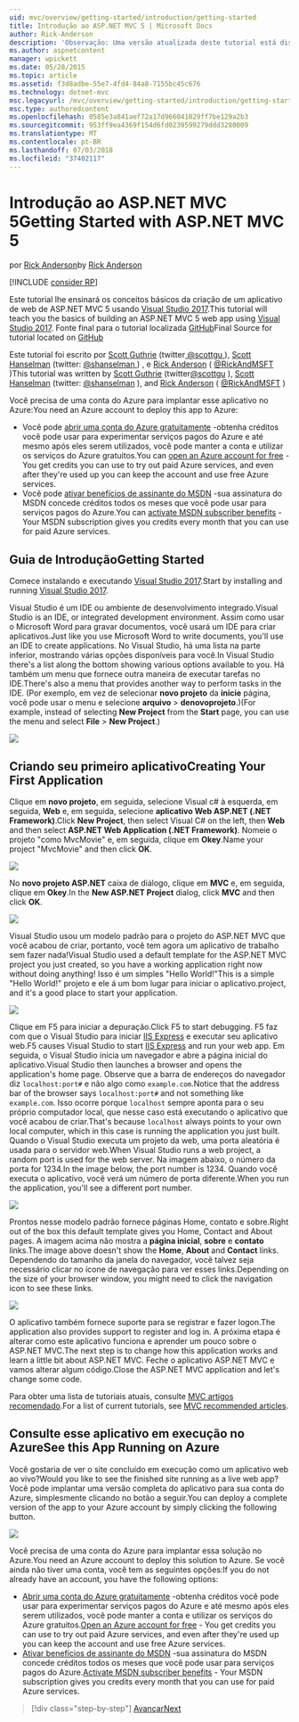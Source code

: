 ```yaml
---
uid: mvc/overview/getting-started/introduction/getting-started
title: Introdução ao ASP.NET MVC 5 | Microsoft Docs
author: Rick-Anderson
description: 'Observação: Uma versão atualizada deste tutorial está disponível aqui usando o Visual Studio 2015. O novo tutorial usa o ASP.NET Core MVC 6, que fornece muitos improvem...'
ms.author: aspnetcontent
manager: wpickett
ms.date: 05/28/2015
ms.topic: article
ms.assetid: f3d8adbe-55e7-4fd4-84a8-7155bc45c676
ms.technology: dotnet-mvc
msc.legacyurl: /mvc/overview/getting-started/introduction/getting-started
msc.type: authoredcontent
ms.openlocfilehash: 0585e3a841aef72a17d966041029ff7be129a2b3
ms.sourcegitcommit: 953ff9ea4369f154d6fd0239599279ddd3280009
ms.translationtype: MT
ms.contentlocale: pt-BR
ms.lasthandoff: 07/03/2018
ms.locfileid: "37402117"
---
```

<a name="getting-started-with-aspnet-mvc-5"></a><span data-ttu-id="105d5-104">Introdução ao ASP.NET MVC 5</span><span class="sxs-lookup"><span data-stu-id="105d5-104">Getting Started with ASP.NET MVC 5</span></span>
====================
<span data-ttu-id="105d5-105">por [Rick Anderson](https://github.com/Rick-Anderson)</span><span class="sxs-lookup"><span data-stu-id="105d5-105">by [Rick Anderson](https://github.com/Rick-Anderson)</span></span>

[!INCLUDE [consider RP](../../../../includes/razor.md)]

 <span data-ttu-id="105d5-106">Este tutorial lhe ensinará os conceitos básicos da criação de um aplicativo de web de ASP.NET MVC 5 usando [Visual Studio 2017](https://www.visualstudio.com/).</span><span class="sxs-lookup"><span data-stu-id="105d5-106">This tutorial will teach you the basics of building an ASP.NET MVC 5 web app using [Visual Studio 2017](https://www.visualstudio.com/).</span></span> <span data-ttu-id="105d5-107">Fonte final para o tutorial localizada [GitHub](https://github.com/aspnet/Docs/tree/master/aspnet/mvc/overview/getting-started/introduction/sample/MvcMovie/MvcMovie)</span><span class="sxs-lookup"><span data-stu-id="105d5-107">Final Source for tutorial located on [GitHub](https://github.com/aspnet/Docs/tree/master/aspnet/mvc/overview/getting-started/introduction/sample/MvcMovie/MvcMovie)</span></span>


 <span data-ttu-id="105d5-108">Este tutorial foi escrito por [Scott Guthrie](https://weblogs.asp.net/scottgu/) (twitter[ @scottgu ](https://twitter.com/scottgu) ), [Scott Hanselman](http://www.hanselman.com/blog/) (twitter: [ @shanselman ](https://twitter.com/shanselman) ) , e [Rick Anderson](https://twitter.com/RickAndMSFT) ( [ @RickAndMSFT ](https://twitter.com/#!/RickAndMSFT) )</span><span class="sxs-lookup"><span data-stu-id="105d5-108">This tutorial was written by [Scott Guthrie](https://weblogs.asp.net/scottgu/) (twitter[@scottgu](https://twitter.com/scottgu) ), [Scott Hanselman](http://www.hanselman.com/blog/) (twitter: [@shanselman](https://twitter.com/shanselman) ), and [Rick Anderson](https://twitter.com/RickAndMSFT) ( [@RickAndMSFT](https://twitter.com/#!/RickAndMSFT) )</span></span>

 <span data-ttu-id="105d5-109">Você precisa de uma conta do Azure para implantar esse aplicativo no Azure:</span><span class="sxs-lookup"><span data-stu-id="105d5-109">You need an Azure account to deploy this app to Azure:</span></span>

 - <span data-ttu-id="105d5-110">Você pode [abrir uma conta do Azure gratuitamente](https://azure.microsoft.com/pricing/free-trial/?WT.mc_id=A443DD604) -obtenha créditos você pode usar para experimentar serviços pagos do Azure e até mesmo após eles serem utilizados, você pode manter a conta e utilizar os serviços do Azure gratuitos.</span><span class="sxs-lookup"><span data-stu-id="105d5-110">You can [open an Azure account for free](https://azure.microsoft.com/pricing/free-trial/?WT.mc_id=A443DD604) - You get credits you can use to try out paid Azure services, and even after they're used up you can keep the account and use free Azure services.</span></span>
 - <span data-ttu-id="105d5-111">Você pode [ativar benefícios de assinante do MSDN](https://azure.microsoft.com/pricing/member-offers/msdn-benefits-details/?WT.mc_id=A443DD604) -sua assinatura do MSDN concede créditos todos os meses que você pode usar para serviços pagos do Azure.</span><span class="sxs-lookup"><span data-stu-id="105d5-111">You can [activate MSDN subscriber benefits](https://azure.microsoft.com/pricing/member-offers/msdn-benefits-details/?WT.mc_id=A443DD604) - Your MSDN subscription gives you credits every month that you can use for paid Azure services.</span></span>


## <a name="getting-started"></a><span data-ttu-id="105d5-112">Guia de Introdução</span><span class="sxs-lookup"><span data-stu-id="105d5-112">Getting Started</span></span>

<span data-ttu-id="105d5-113">Comece instalando e executando [Visual Studio 2017](https://www.visualstudio.com/).</span><span class="sxs-lookup"><span data-stu-id="105d5-113">Start by installing and running [Visual Studio 2017](https://www.visualstudio.com/).</span></span>

<span data-ttu-id="105d5-114">Visual Studio é um IDE ou ambiente de desenvolvimento integrado.</span><span class="sxs-lookup"><span data-stu-id="105d5-114">Visual Studio is an IDE, or integrated development environment.</span></span> <span data-ttu-id="105d5-115">Assim como usar o Microsoft Word para gravar documentos, você usará um IDE para criar aplicativos.</span><span class="sxs-lookup"><span data-stu-id="105d5-115">Just like you use Microsoft Word to write documents, you'll use an IDE to create applications.</span></span> <span data-ttu-id="105d5-116">No Visual Studio, há uma lista na parte inferior, mostrando várias opções disponíveis para você.</span><span class="sxs-lookup"><span data-stu-id="105d5-116">In Visual Studio there's a list along the bottom showing various options available to you.</span></span> <span data-ttu-id="105d5-117">Há também um menu que fornece outra maneira de executar tarefas no IDE.</span><span class="sxs-lookup"><span data-stu-id="105d5-117">There's also a menu that provides another way to perform tasks in the IDE.</span></span> <span data-ttu-id="105d5-118">(Por exemplo, em vez de selecionar **novo projeto** da **inicie** página, você pode usar o menu e selecione **arquivo** &gt; **denovoprojeto**.)</span><span class="sxs-lookup"><span data-stu-id="105d5-118">(For example, instead of selecting **New Project** from the **Start** page, you can use the menu and select **File** &gt; **New Project**.)</span></span>


![](getting-started/_static/image1.png)  


## <a name="creating-your-first-application"></a><span data-ttu-id="105d5-119">Criando seu primeiro aplicativo</span><span class="sxs-lookup"><span data-stu-id="105d5-119">Creating Your First Application</span></span>

<span data-ttu-id="105d5-120">Clique em **novo projeto**, em seguida, selecione Visual c# à esquerda, em seguida, **Web** e, em seguida, selecione **aplicativo Web ASP.NET (.NET Framework)**.</span><span class="sxs-lookup"><span data-stu-id="105d5-120">Click **New Project**, then select Visual C# on the left, then **Web** and then select **ASP.NET Web Application (.NET Framework)**.</span></span> <span data-ttu-id="105d5-121">Nomeie o projeto "como MvcMovie" e, em seguida, clique em **Okey**.</span><span class="sxs-lookup"><span data-stu-id="105d5-121">Name your project "MvcMovie" and then click **OK**.</span></span>

![](getting-started/_static/image2.png)

<span data-ttu-id="105d5-122">No **novo projeto ASP.NET** caixa de diálogo, clique em **MVC** e, em seguida, clique em **Okey**.</span><span class="sxs-lookup"><span data-stu-id="105d5-122">In the **New ASP.NET Project** dialog, click **MVC** and then click **OK**.</span></span>

![](getting-started/_static/image3.png)

<span data-ttu-id="105d5-123">Visual Studio usou um modelo padrão para o projeto do ASP.NET MVC que você acabou de criar, portanto, você tem agora um aplicativo de trabalho sem fazer nada!</span><span class="sxs-lookup"><span data-stu-id="105d5-123">Visual Studio used a default template for the ASP.NET MVC project you just created, so you have a working application right now without doing anything!</span></span> <span data-ttu-id="105d5-124">Isso é um simples "Hello World!"</span><span class="sxs-lookup"><span data-stu-id="105d5-124">This is a simple "Hello World!"</span></span> <span data-ttu-id="105d5-125">projeto e ele á um bom lugar para iniciar o aplicativo.</span><span class="sxs-lookup"><span data-stu-id="105d5-125">project, and it's a good place to start your application.</span></span>

![](getting-started/_static/image4.png)

<span data-ttu-id="105d5-126">Clique em F5 para iniciar a depuração.</span><span class="sxs-lookup"><span data-stu-id="105d5-126">Click F5 to start debugging.</span></span> <span data-ttu-id="105d5-127">F5 faz com que o Visual Studio para iniciar [IIS Express](https://www.iis.net/learn/extensions/introduction-to-iis-express/iis-express-overview) e executar seu aplicativo web.</span><span class="sxs-lookup"><span data-stu-id="105d5-127">F5 causes Visual Studio to start [IIS Express](https://www.iis.net/learn/extensions/introduction-to-iis-express/iis-express-overview) and run your web app.</span></span> <span data-ttu-id="105d5-128">Em seguida, o Visual Studio inicia um navegador e abre a página inicial do aplicativo.</span><span class="sxs-lookup"><span data-stu-id="105d5-128">Visual Studio then launches a browser and opens the application's home page.</span></span> <span data-ttu-id="105d5-129">Observe que a barra de endereços do navegador diz `localhost:port#` e não algo como `example.com`.</span><span class="sxs-lookup"><span data-stu-id="105d5-129">Notice that the address bar of the browser says `localhost:port#` and not something like `example.com`.</span></span> <span data-ttu-id="105d5-130">Isso ocorre porque `localhost` sempre aponta para o seu próprio computador local, que nesse caso está executando o aplicativo que você acabou de criar.</span><span class="sxs-lookup"><span data-stu-id="105d5-130">That's because `localhost` always points to your own local computer, which in this case is running the application you just built.</span></span> <span data-ttu-id="105d5-131">Quando o Visual Studio executa um projeto da web, uma porta aleatória é usada para o servidor web.</span><span class="sxs-lookup"><span data-stu-id="105d5-131">When Visual Studio runs a web project, a random port is used for the web server.</span></span> <span data-ttu-id="105d5-132">Na imagem abaixo, o número da porta for 1234.</span><span class="sxs-lookup"><span data-stu-id="105d5-132">In the image below, the port number is 1234.</span></span> <span data-ttu-id="105d5-133">Quando você executa o aplicativo, você verá um número de porta diferente.</span><span class="sxs-lookup"><span data-stu-id="105d5-133">When you run the application, you'll see a different port number.</span></span>

![](getting-started/_static/image5.png)

<span data-ttu-id="105d5-134">Prontos nesse modelo padrão fornece páginas Home, contato e sobre.</span><span class="sxs-lookup"><span data-stu-id="105d5-134">Right out of the box this default template gives you Home, Contact and About pages.</span></span> <span data-ttu-id="105d5-135">A imagem acima não mostra a **página inicial**, **sobre** e **contato** links.</span><span class="sxs-lookup"><span data-stu-id="105d5-135">The image above doesn't show the **Home**, **About** and **Contact** links.</span></span> <span data-ttu-id="105d5-136">Dependendo do tamanho da janela do navegador, você talvez seja necessário clicar no ícone de navegação para ver esses links.</span><span class="sxs-lookup"><span data-stu-id="105d5-136">Depending on the size of your browser window, you might need to click the navigation icon to see these links.</span></span>

![](getting-started/_static/image6.png)  

<span data-ttu-id="105d5-137">O aplicativo também fornece suporte para se registrar e fazer logon.</span><span class="sxs-lookup"><span data-stu-id="105d5-137">The application also provides support to register and log in.</span></span> <span data-ttu-id="105d5-138">A próxima etapa é alterar como este aplicativo funciona e aprender um pouco sobre o ASP.NET MVC.</span><span class="sxs-lookup"><span data-stu-id="105d5-138">The next step is to change how this application works and learn a little bit about ASP.NET MVC.</span></span> <span data-ttu-id="105d5-139">Feche o aplicativo ASP.NET MVC e vamos alterar algum código.</span><span class="sxs-lookup"><span data-stu-id="105d5-139">Close the ASP.NET MVC application and let's change some code.</span></span>

<span data-ttu-id="105d5-140">Para obter uma lista de tutoriais atuais, consulte [MVC artigos recomendado](../mvc-learning-sequence.md).</span><span class="sxs-lookup"><span data-stu-id="105d5-140">For a list of current tutorials, see [MVC recommended articles](../mvc-learning-sequence.md).</span></span>

## <a name="see-this-app-running-on-azure"></a><span data-ttu-id="105d5-141">Consulte esse aplicativo em execução no Azure</span><span class="sxs-lookup"><span data-stu-id="105d5-141">See this App Running on Azure</span></span>

<span data-ttu-id="105d5-142">Você gostaria de ver o site concluído em execução como um aplicativo web ao vivo?</span><span class="sxs-lookup"><span data-stu-id="105d5-142">Would you like to see the finished site running as a live web app?</span></span> <span data-ttu-id="105d5-143">Você pode implantar uma versão completa do aplicativo para sua conta do Azure, simplesmente clicando no botão a seguir.</span><span class="sxs-lookup"><span data-stu-id="105d5-143">You can deploy a complete version of the app to your Azure account by simply clicking the following button.</span></span>

[![](https://azuredeploy.net/deploybutton.png)](https://azuredeploy.net/?repository=https://github.com/aspnet/Docs/tree/master/aspnet/mvc/overview/getting-started/introduction/sample/MvcMovie&amp;WT.mc_id=deploy_azure_aspnet)

<span data-ttu-id="105d5-144">Você precisa de uma conta do Azure para implantar essa solução no Azure.</span><span class="sxs-lookup"><span data-stu-id="105d5-144">You need an Azure account to deploy this solution to Azure.</span></span> <span data-ttu-id="105d5-145">Se você ainda não tiver uma conta, você tem as seguintes opções:</span><span class="sxs-lookup"><span data-stu-id="105d5-145">If you do not already have an account, you have the following options:</span></span>

- <span data-ttu-id="105d5-146">[Abrir uma conta do Azure gratuitamente](https://azure.microsoft.com/pricing/free-trial/?WT.mc_id=A443DD604) -obtenha créditos você pode usar para experimentar serviços pagos do Azure e até mesmo após eles serem utilizados, você pode manter a conta e utilizar os serviços do Azure gratuitos.</span><span class="sxs-lookup"><span data-stu-id="105d5-146">[Open an Azure account for free](https://azure.microsoft.com/pricing/free-trial/?WT.mc_id=A443DD604) - You get credits you can use to try out paid Azure services, and even after they're used up you can keep the account and use free Azure services.</span></span>
- <span data-ttu-id="105d5-147">[Ativar benefícios de assinante do MSDN](https://azure.microsoft.com/pricing/member-offers/msdn-benefits-details/?WT.mc_id=A443DD604) -sua assinatura do MSDN concede créditos todos os meses que você pode usar para serviços pagos do Azure.</span><span class="sxs-lookup"><span data-stu-id="105d5-147">[Activate MSDN subscriber benefits](https://azure.microsoft.com/pricing/member-offers/msdn-benefits-details/?WT.mc_id=A443DD604) - Your MSDN subscription gives you credits every month that you can use for paid Azure services.</span></span>

> [!div class="step-by-step"]
> [<span data-ttu-id="105d5-148">Avançar</span><span class="sxs-lookup"><span data-stu-id="105d5-148">Next</span></span>](adding-a-controller.md)
